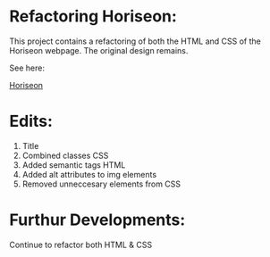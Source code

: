 # Refactoring Horiseon:
This project contains a refactoring of both the HTML and CSS of the Horiseon webpage. The original design remains.

See here:

[Horiseon](https://keepthelidontight.github.io/Refactoring/)

# Edits:
<ol>
  <li>Title</li>
  <Li>Combined classes CSS</li>
  <li>Added semantic tags HTML</li>
  <li>Added alt attributes to img elements</li>
  <li>Removed unneccesary elements from CSS</li>
</ol>  

# Furthur Developments:
Continue to refactor both HTML & CSS



